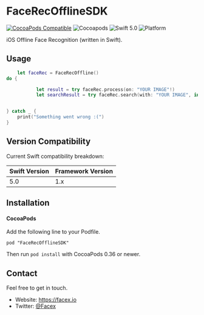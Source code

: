 # FaceRecOfflineSDK

[![CocoaPods Compatible](https://img.shields.io/cocoapods/v/FaceRecOfflineSDK.svg)](https://img.shields.io/cocoapods/v/FaceRecOfflineSDK.svg)
![Cocoapods](https://img.shields.io/cocoapods/v/FaceRecOfflineSDK)
![Swift 5.0](https://img.shields.io/badge/Swift-3.0-orange.svg)
![Platform](https://img.shields.io/badge/platform-iOS%20%7C%20watchOS%20%7C%20tvOS-lightgrey.svg)

iOS Offline Face Recognition (written in Swift).


## Usage

```swift
    let faceRec = FaceRecOffline()
do {

           let result = try faceRec.process(on: "YOUR IMAGE"!)
           let searchResult = try faceRec.search(with: "YOUR IMAGE", in: [ARRAY])


} catch _ {
    print("Something went wrong :(")
}
```

## Version Compatibility

Current Swift compatibility breakdown:

| Swift Version | Framework Version |
| ------------- | ----------------- |
| 5.0           | 1.x               |

[all releases]: https://github.com/friendlynandy/FaceRecOfflineSDK/releases

## Installation

#### CocoaPods

Add the following line to your Podfile.

```
pod "FaceRecOfflineSDK"
```

Then run `pod install` with CocoaPods 0.36 or newer.

## Contact

Feel free to get in touch.

* Website: <https://facex.io>
* Twitter: [@Facex](http://twitter.com/facex)
